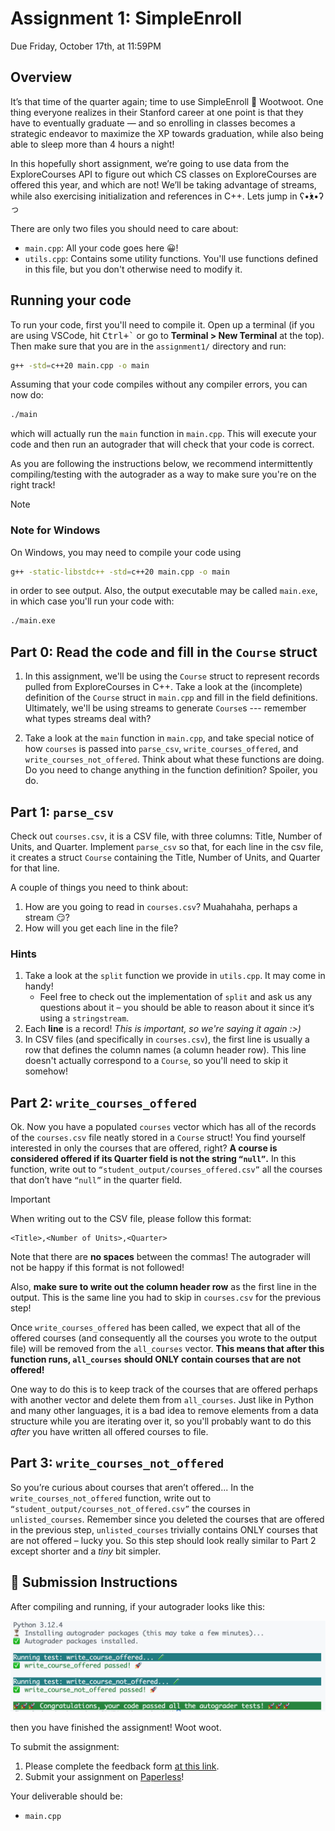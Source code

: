 # Assignment 1: SimpleEnroll

Due Friday, October 17th, at 11:59PM

## Overview

It’s that time of the quarter again; time to use SimpleEnroll 🤗 Wootwoot.
One thing everyone realizes in their Stanford career at one point is that they
have to eventually graduate — and so enrolling in classes becomes a strategic
endeavor to maximize the XP towards graduation, while also being able to sleep
more than 4 hours a night!

In this hopefully short assignment, we’re going to use data from the
ExploreCourses API to figure out which CS classes on ExploreCourses are
offered this year, and which are not! We’ll be taking advantage of streams, while also exercising initialization and references in C++. Lets jump in ʕ•́ᴥ•̀ʔっ

There are only two files you should need to care about:

* `main.cpp`: All your code goes here 😀!
* `utils.cpp`: Contains some utility functions. You'll use functions defined in this file, but you don't otherwise need to modify it.

## Running your code

To run your code, first you'll need to compile it. Open up a terminal (if you are using VSCode, hit <kbd>Ctrl+\`</kbd> or go to **Terminal > New Terminal** at the top). Then make sure that you are in the `assignment1/` directory and run:

```sh
g++ -std=c++20 main.cpp -o main
```

Assuming that your code compiles without any compiler errors, you can now do:

```sh
./main
```

which will actually run the `main` function in `main.cpp`. This will execute your code and then run an autograder that will check that your code is correct.

As you are following the instructions below, we recommend intermittently compiling/testing with the autograder as a way to make sure you're on the right track!

> [!NOTE]  
> ### Note for Windows
> On Windows, you may need to compile your code using
> ```sh
> g++ -static-libstdc++ -std=c++20 main.cpp -o main
> ```
> in order to see output. Also, the output executable may be called `main.exe`, in which case you'll run your code with:
> ```sh
> ./main.exe
> ```

## Part 0: Read the code and fill in the `Course` struct

1. In this assignment, we'll be using the `Course` struct to represent records pulled from ExploreCourses in C++. Take a look at the (incomplete) definition of the `Course` struct in `main.cpp` and fill in the field definitions. Ultimately, we'll be using streams to generate `Course`s ---  remember what types streams deal with?

2. Take a look at the `main` function in `main.cpp`, and take special notice of how `courses` is passed into `parse_csv`, `write_courses_offered`,
and `write_courses_not_offered`. Think about what these functions are doing. Do you need to change anything in the function definition? Spoiler, you do.

## Part 1: `parse_csv`

Check out `courses.csv`, it is a CSV file, with three columns: Title, Number of
Units, and Quarter. Implement `parse_csv` so that, for each line in the csv file, it creates a struct `Course` containing the Title, Number of Units, and Quarter for that line.

A couple of things you need to think about:
1. How are you going to read in `courses.csv`? Muahahaha, perhaps a
stream 😏?
2. How will you get each line in the file?

### Hints

1. Take a look at the `split` function we provide in `utils.cpp`. It may come in handy!
    * Feel free to check out the implementation of `split` and ask us any questions about it – you
should be able to reason about it since it’s using a `stringstream`.
2. Each **line** is a record! *This is important, so we're saying it again :>)*
3. In CSV files (and specifically in `courses.csv`), the first line is usually a row that defines the column names (a column header row). This line doesn't actually correspond to a `Course`, so you'll need to skip it somehow!

## Part 2: `write_courses_offered`

Ok. Now you have a populated `courses` vector which has all of the records
of the `courses.csv` file neatly stored in a `Course` struct! You find yourself
interested in only the courses that are offered, right? **A course is considered offered if its Quarter field is not the string `“null”`.** In this function, write out to `“student_output/courses_offered.csv”` all the courses that don’t have
`“null”` in the quarter field.

> [!IMPORTANT]  
> When writing out to the CSV file, please follow this format:
> ```
> <Title>,<Number of Units>,<Quarter>
> ```
> Note that there are **no spaces** between the commas! The autograder will not be happy if this format is not followed!
>
> Also, **make sure to write out the column header row** as the first line in the output. This is the same line you had to skip in `courses.csv` for the previous step!

Once `write_courses_offered` has been called, we expect that all of the offered courses (and consequently all the courses you wrote to the output file) will be removed from the `all_courses` vector. **This means that after this
function runs, `all_courses` should ONLY contain courses that are
not offered!** 

One way to do this is to keep track of the courses that are offered perhaps with another vector and delete them from `all_courses`. Just like in Python and many other languages, it is a bad idea to remove elements from a data structure while you are iterating over it, so you'll probably want to do this *after* you have written all offered courses to file.

## Part 3: `write_courses_not_offered`

So you’re curious about courses that aren’t offered... In the
`write_courses_not_offered` function, write out to
`“student_output/courses_not_offered.csv”` the courses in
`unlisted_courses`. Remember since you deleted the courses that are
offered in the previous step, `unlisted_courses` trivially contains ONLY courses that are not offered – lucky you. So this step should look really similar to Part 2 except shorter and a *tiny* bit simpler.

## 🚀 Submission Instructions

After compiling and running, if your autograder looks like this:

![An image showing a terminal window where the autograder has run with all tests passing](docs/autograder.png)

then you have finished the assignment! Woot woot. 

To submit the assignment:
1. Please complete the feedback form [at this link](https://forms.gle/UeD6zjmUpFbhGgw98). 
2. Submit your assignment on [Paperless](https://paperless.stanford.edu)!

Your deliverable should be:

- `main.cpp`
